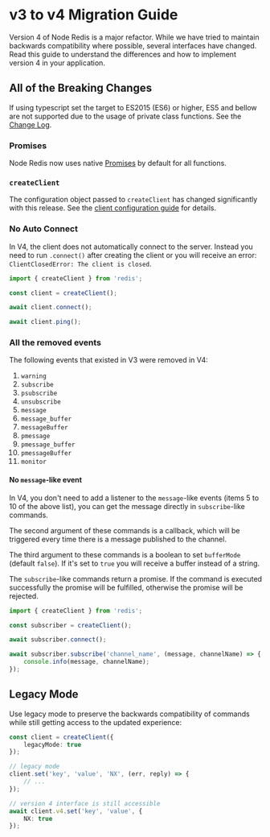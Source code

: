 # v3 to v4 Migration Guide

Version 4 of Node Redis is a major refactor. While we have tried to maintain backwards compatibility where possible, several interfaces have changed. Read this guide to understand the differences and how to implement version 4 in your application.

## All of the Breaking Changes

If using typescript set the target to ES2015 (ES6) or higher, ES5 and bellow are not supported due to the usage of private class functions.
See the [Change Log](../CHANGELOG.md).

### Promises

Node Redis now uses native [Promises](https://developer.mozilla.org/en-US/docs/Web/JavaScript/Reference/Global_Objects/Promise) by default for all functions.

### `createClient`

The configuration object passed to `createClient` has changed significantly with this release. See the [client configuration guide](./client-configuration.md) for details.

### No Auto Connect

In V4, the client does not automatically connect to the server. Instead you need to run `.connect()` after creating the client or you will receive an error: `ClientClosedError: The client is closed`.

```typescript
import { createClient } from 'redis';

const client = createClient();

await client.connect();

await client.ping();
```

### All the removed events

The following events that existed in V3 were removed in V4:

1. `warning`
2. `subscribe`
3. `psubscribe`
4. `unsubscribe`
5. `message`
6. `message_buffer`
7. `messageBuffer`
8. `pmessage`
9. `pmessage_buffer`
10. `pmessageBuffer`
11. `monitor`

#### No `message`-like event

In V4, you don't need to add a listener to the `message`-like events (items 5 to 10 of the above list), you can get the message directly in `subscribe`-like commands.

The second argument of these commands is a callback, which will be triggered every time there is a message published to the channel.

The third argument to these commands is a boolean to set `bufferMode` (default `false`).  If it's set to `true` you will receive a buffer instead of a string.

The `subscribe`-like commands return a promise. If the command is executed successfully the promise will be fulfilled, otherwise the promise will be rejected.

```typescript
import { createClient } from 'redis';

const subscriber = createClient();

await subscriber.connect();

await subscriber.subscribe('channel_name', (message, channelName) => {
    console.info(message, channelName);
});
```

## Legacy Mode

Use legacy mode to preserve the backwards compatibility of commands while still getting access to the updated experience:

```typescript
const client = createClient({
    legacyMode: true
});

// legacy mode
client.set('key', 'value', 'NX', (err, reply) => {
    // ...
});

// version 4 interface is still accessible
await client.v4.set('key', 'value', {
    NX: true
});
```

